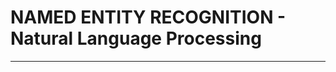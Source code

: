 # NAMED ENTITY RECOGNITION - Natural Language Processing
------------------------------------------------

